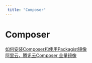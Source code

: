 ```yaml
---
 title: "Composer"
---
```


# Composer

[如何安装Composer和使用Packagist镜像](/archives/22760)    
[阿里云，腾讯云Composer 全量镜像](/archives/23513)    
